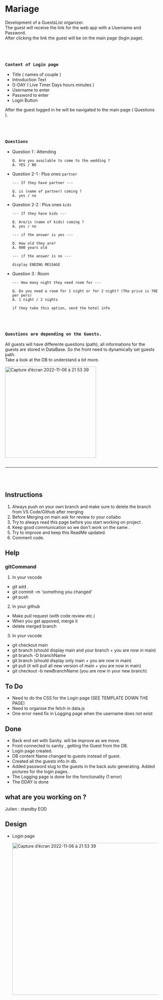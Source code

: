 # Mariage

Development of a GuestsList organizer.  
The guest will receive the link for the web app with a Username and Password.  
After clicking the link the guest will be on the main page (login page).

<br>
<br>

### `Content of Login page`

- Title ( names of couple )
- Introduction Text
- D-DAY ( Live Timer Days hours minutes )
- Username to enter
- Password to enter
- Login Button

After the guest logged in he will be navigated to the main page ( Questions ).

<br>
<br>

### `Questions`

- Question 1 : Attending

  ```
  Q. Are you available to come to the wedding ?
  A. YES / NO
  ```

- Question 2-1 : Plus ones `partner`

  ```
  --- If they have partner ---

  Q. is (name of partner) coming ?
  A. yes / no
  ```

- Question 2-2 : Plus ones `kids`

  ```
  --- If they have kids ---

  Q. Are/is (name of kids) coming ?
  A. yes / no

  --- if the answer is yes ---

  Q. How old they are?
  A. 000 years old

  --- if the answer is no ---

  display ENDING MESSAGE
  ```

- Question 3 : Room

  ```
  --- How many night they need room for ---

  Q. Do you need a room for 1 night or for 2 night? (The price is 70E per pers)
  A. 1 night / 2 nights

  if they take this option, send the hotel info
  ```

<br>
<br>

### `Questions are depending on the Guests.`

All guests will have differente questions (path), all informations for the guests are stored in DataBase. So the front need to dynamically set guests path. <br>
Take a look at the DB to understand a bit more.

<img height="300" alt="Capture d’écran 2022-11-06 à 21 53 39" src="https://user-images.githubusercontent.com/104718280/200194691-d01dc231-bdc4-48f8-a402-afb85a62b782.png">

<br>
<br>

---

<br>
<br>

## Instructions

1. Always push on your own branch and make sure to delete the branch from VS Code/Github after merging
2. Before Merging on main ask for review to your collabo
3. Try to always read this page before you start working on project .
4. Keep good communication so we don't work on the same .
5. Try to improve and keep this ReadMe updated.
6. Comment code.

## Help

### gitCommand

1. <PUSH> In your vscode

- git add . 
- git commit -m 'something you changed'
- git push

2. <MERGE> In your github

- Make pull request (with code review etc.)
- When you get appoved, merge it 
- delete merged branch

3. <DELETE AND START AGAIN> In your vscode

- git checkout main
- git branch (should display main and your branch + you are now in main)
- git branch -D branchName
- git branch (should display only main + you are now in main)
- git pull (it will pull all new version of main + you are now in main)
- git checkout -b newBranchName (you are now in your new branch)


## To Do

- Need to do the CSS for the Login page (SEE TEMPLATE DOWN THE PAGE)
- Need to organise the fetch in data.js
- One error need fix in Logging page when the username does not exist

## Done

- Back end set with Sanity. will be improve as we move.
- Front connected to sanity , getting the Guest from the DB.
- Login page created.
- DB content Name changed to guests instead of guest.
- Created all the guests info in db.
- Added password slug to the guests in the back auto generating. Added pictures for the login pages.
- The Logging page is done for the fonctionality (1 error)
- The DDAY is done

## what are you working on ? 
Julien : standby EOD

## Design

- Login page

  <img height="500" alt="Capture d’écran 2022-11-06 à 21 53 39" src="https://user-images.githubusercontent.com/104718280/200194975-902b15eb-0d95-4b84-9363-e397f57ab52d.png">
